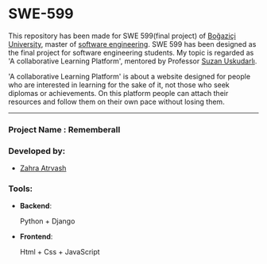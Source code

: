 # SWE-599
This repository has been made for SWE 599(final project) of [Boğaziçi University](http://www.boun.edu.tr/en_US), master of [software engineering](https://www.cmpe.boun.edu.tr/tr/graduate/swe). 
SWE 599 has been designed as the final project for software engineering students. My topic is regarded as 'A collaborative Learning Platform', mentored by Professor [Suzan Uskudarlı](https://www.cmpe.boun.edu.tr/tr/people/suzan.uskudarli).

'A collaborative Learning Platform' is about a website designed for people who are interested in learning for the sake of it, not those who seek diplomas or achievements. On this platform people can attach their resources and follow them on their own pace without losing them.

***

### Project Name : Rememberall

### Developed by: 
- [Zahra Atrvash](https://github.com/sahar-avsh/ZahraAtrvash-SWE573)

### Tools:
- **Backend**:

  Python + Django
- **Frontend**: 

  Html + Css + JavaScript
